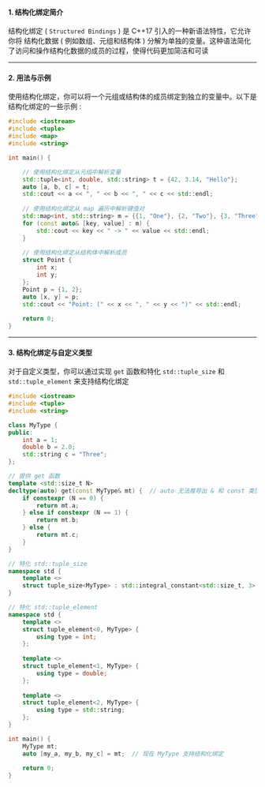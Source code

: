 #### 1. 结构化绑定简介

结构化绑定 ( `Structured Bindings`  ) 是 C++17 引入的一种新语法特性，它允许你将 结构化数据 ( 例如数组、元组和结构体 ) 分解为单独的变量。这种语法简化了访问和操作结构化数据的成员的过程，使得代码更加简洁和可读


---
#### 2. 用法与示例

使用结构化绑定，你可以将一个元组或结构体的成员绑定到独立的变量中。以下是结构化绑定的一些示例 : 
```cpp
#include <iostream>
#include <tuple>
#include <map>
#include <string>

int main() {

    // 使用结构化绑定从元组中解析变量
    std::tuple<int, double, std::string> t = {42, 3.14, "Hello"};
    auto [a, b, c] = t;
    std::cout << a << ", " << b << ", " << c << std::endl;
    
    // 使用结构化绑定从 map 遍历中解析键值对
    std::map<int, std::string> m = {{1, "One"}, {2, "Two"}, {3, "Three"}};
    for (const auto& [key, value] : m) {
        std::cout << key << " -> " << value << std::endl;
    }
    
    // 使用结构化绑定从结构体中解析成员
    struct Point {
        int x;
        int y;
    };
    Point p = {1, 2};
    auto [x, y] = p;
    std::cout << "Point: (" << x << ", " << y << ")" << std::endl;
    
    return 0;
}
```


---
#### 3. 结构化绑定与自定义类型

对于自定义类型，你可以通过实现 `get` 函数和特化 `std::tuple_size` 和 `std::tuple_element` 来支持结构化绑定
```cpp
#include <iostream>
#include <tuple>
#include <string>

class MyType {
public:
    int a = 1;
    double b = 2.0;
    std::string c = "Three";
};

// 提供 get 函数
template <std::size_t N>
decltype(auto) get(const MyType& mt) {  // auto 无法推导出 & 和 const 类型 (返回的永远是值类型), 所以用 decltype(auto) 更合适
    if constexpr (N == 0) {
        return mt.a;
    } else if constexpr (N == 1) {
        return mt.b;
    } else {
        return mt.c;
    }
}

// 特化 std::tuple_size
namespace std {
    template <>
    struct tuple_size<MyType> : std::integral_constant<std::size_t, 3> {};
}

// 特化 std::tuple_element
namespace std {
    template <>
    struct tuple_element<0, MyType> {
        using type = int;
    };
    
    template <>
    struct tuple_element<1, MyType> {
        using type = double;
    };
    
    template <>
    struct tuple_element<2, MyType> {
        using type = std::string;
    };
}

int main() {
    MyType mt;
    auto [my_a, my_b, my_c] = mt;  // 现在 MyType 支持结构化绑定
    
    return 0;
}
```
